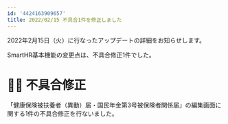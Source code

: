 ```yaml
---
id: '4424163909657'
title: 2022/02/15 不具合1件を修正しました
---
```

2022年2月15日（火）に行なったアップデートの詳細をお知らせします。

SmartHR基本機能の変更点は、不具合修正1件でした。

# 👨‍⚕️ 不具合修正

「健康保険被扶養者（異動）届・国民年金第3号被保険者関係届」の編集画面に関する1件の不具合修正を行ないました。
